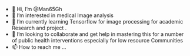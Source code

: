 - 👋 Hi, I’m @Man65Gh
- 👀 I’m interested in medical  Image analysis
- 🌱 I’m currently learning Tensorflow for image processing for academic Research and project  .
- 💞️ I’m looking to collaborate and get help in mastering this for a number of public health interventions especially for low resource Communities
- 📫 How to reach me ...

<!---
Man65Gh/Man65Gh is a ✨ special ✨ repository because its `README.md` (this file) appears on your GitHub profile.
You can click the Preview link to take a look at your changes.
--->
